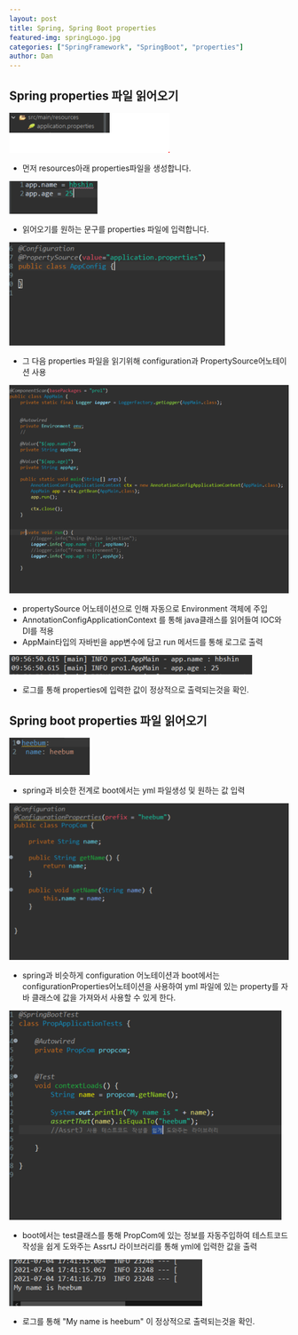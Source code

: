 ```yaml
---
layout: post
title: Spring, Spring Boot properties
featured-img: springLogo.jpg
categories: ["SpringFramework", "SpringBoot", "properties"]
author: Dan
---
```


## Spring properties 파일 읽어오기

![properties](../image/hbshin/20210704/properties.PNG)

- 먼저 resources아래 properties파일을 생성합니다.

![properties2](../image/hbshin/20210704/properties2.PNG)

- 읽어오기를 원하는 문구를 properties 파일에 입력합니다.


![AppCofig](../image/hbshin/20210704/AppCofig.PNG) 

- 그 다음 properties 파일을 읽기위해 configuration과 PropertySource어노테이션 사용

![AppMain](../image/hbshin/20210704/AppMain.PNG)


- propertySource 어노테이션으로 인해 자동으로 Environment 객체에 주입 
- AnnotationConfigApplicationContext 를 통해 java클래스를 읽어들여 IOC와 DI를 적용
- AppMain타입의 자바빈을 app변수에 담고 run 메서드를 통해 로그로 출력 


![print](../image/hbshin/20210704/print.PNG)

- 로그를 통해 properties에 입력한 값이 정상적으로 출력되는것을 확인.


## Spring boot properties 파일 읽어오기

![yml](../image/hbshin/20210704/yml.PNG)

- spring과 비슷한 전계로 boot에서는 yml 파일생성 및 원하는 값 입력


![bootProp](../image/hbshin/20210704/bootProp.PNG)

- spring과 비슷하게 configuration 어노테이션과 boot에서는 configurationProperties어노테이션을 사용하여 yml 파일에 있는 property를 자바 클래스에 값을 가져와서 사용할 수 있게 한다.

![bootProperties](../image/hbshin/20210704/bootProperties.PNG)

- boot에서는 test클래스를 통해 PropCom에 있는 정보를 자동주입하여 테스트코드 작성을 쉽게
도와주는 AssrtJ 라이브러리를 통해 yml에 입력한 값을 출력

![bootPrint](../image/hbshin/20210704/bootPrint.PNG)

- 로그를 통해 "My name is heebum" 이 정상적으로 출력되는것을 확인.


